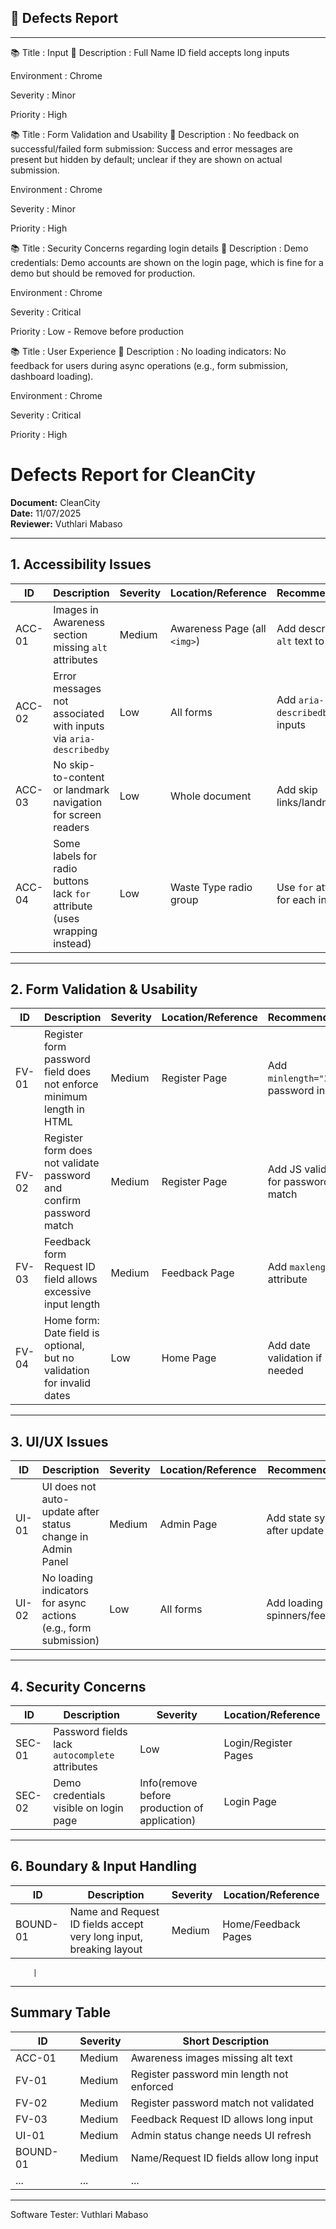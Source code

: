 ## 🐞 Defects Report
------------------------------------------------------------------------------------------------------------------------------------------------------------------

📚 Title : Input
📰 Description : Full Name ID field accepts long inputs 

Environment : Chrome

Severity : Minor

Priority : High



📚 Title : Form Validation and Usability
📰 Description : No feedback on successful/failed form submission: Success and error messages are present but hidden by default; unclear if they are shown on actual submission. 

Environment : Chrome 

Severity : Minor 

Priority : High 




📚 Title : Security Concerns regarding login details
📰 Description : Demo credentials: Demo accounts are shown on the login page, which is fine for a demo but should be removed for production.

Environment : Chrome 

Severity : Critical 

Priority : Low - Remove before production





📚 Title : User Experience
📰 Description : No loading indicators: No feedback for users during async operations (e.g., form submission, dashboard loading).

Environment : Chrome 

Severity : Critical 

Priority : High




# Defects Report for CleanCity

**Document:** CleanCity  
**Date:** 11/07/2025  
**Reviewer:** Vuthlari Mabaso

---

## 1. Accessibility Issues

| ID         | Description                                                                 | Severity | Location/Reference                | Recommendation                        |
|------------|-----------------------------------------------------------------------------|----------|------------------------------------|----------------------------------------|
| ACC-01     | Images in Awareness section missing `alt` attributes                        | Medium   | Awareness Page (all `<img>`)       | Add descriptive `alt` text to images   |
| ACC-02     | Error messages not associated with inputs via `aria-describedby`            | Low      | All forms                          | Add `aria-describedby` to inputs       |
| ACC-03     | No skip-to-content or landmark navigation for screen readers                | Low      | Whole document                     | Add skip links/landmarks               |
| ACC-04     | Some labels for radio buttons lack `for` attribute (uses wrapping instead)  | Low      | Waste Type radio group             | Use `for` attribute for each input     |

---

## 2. Form Validation & Usability

| ID         | Description                                                                 | Severity | Location/Reference                | Recommendation                        |
|------------|-----------------------------------------------------------------------------|----------|------------------------------------|----------------------------------------|
| FV-01      | Register form password field does not enforce minimum length in HTML        | Medium   | Register Page                      | Add `minlength="3"` to password input  |
| FV-02      | Register form does not validate password and confirm password match         | Medium   | Register Page                      | Add JS validation for password match   |
| FV-03      | Feedback form Request ID field allows excessive input length                | Medium   | Feedback Page                      | Add `maxlength` attribute              |
| FV-04      | Home form: Date field is optional, but no validation for invalid dates      | Low      | Home Page                          | Add date validation if needed          |

---

## 3. UI/UX Issues

| ID         | Description                                                                 | Severity | Location/Reference                | Recommendation                        |
|------------|-----------------------------------------------------------------------------|----------|------------------------------------|----------------------------------------|
| UI-01      | UI does not auto-update after status change in Admin Panel                  | Medium   | Admin Page                         | Add state sync after update            |
| UI-02      | No loading indicators for async actions (e.g., form submission)             | Low      | All forms                          | Add loading spinners/feedback          |


---

## 4. Security Concerns

| ID         | Description                                                                 | Severity                                      | Location/Reference                 |                     
|------------|-----------------------------------------------------------------------------|---------------------------------------------- |------------------------------------|
| SEC-01     | Password fields lack `autocomplete` attributes                              | Low                                           | Login/Register Pages               |      |
| SEC-02     | Demo credentials visible on login page                                      | Info(remove before production of application) | Login Page                         |

---

## 6. Boundary & Input Handling

| ID         | Description                                                                 | Severity | Location/Reference                 |                        
|------------|-----------------------------------------------------------------------------|----------|------------------------------------|
| BOUND-01   | Name and Request ID fields accept very long input, breaking layout          | Medium   | Home/Feedback Pages                | 

         |

---

## Summary Table 

| ID        | Severity | Short Description                        |
|-----------|----------|------------------------------------------|
| ACC-01    | Medium   | Awareness images missing alt text        |
| FV-01     | Medium   | Register password min length not enforced|
| FV-02     | Medium   | Register password match not validated    |
| FV-03     | Medium   | Feedback Request ID allows long input    |
| UI-01     | Medium   | Admin status change needs UI refresh     |
| BOUND-01  | Medium   | Name/Request ID fields allow long input  |
| ...       | ...      | ...                                      |

---

Software Tester: Vuthlari Mabaso






